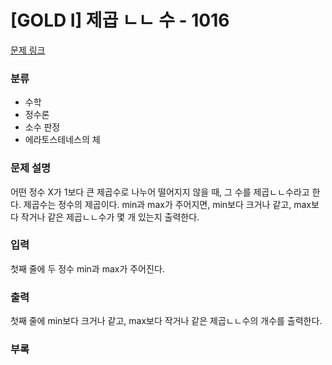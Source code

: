 # [GOLD I] 제곱 ㄴㄴ 수 - 1016

[문제 링크](https://www.acmicpc.net/problem/1016)

### 분류

- 수학
- 정수론
- 소수 판정
- 에라토스테네스의 체

### 문제 설명

어떤 정수 X가 1보다 큰 제곱수로 나누어 떨어지지 않을 때, 그 수를 제곱ㄴㄴ수라고 한다. 제곱수는 정수의 제곱이다. 
min과 max가 주어지면, min보다 크거나 같고, max보다 작거나 같은 제곱ㄴㄴ수가 몇 개 있는지 출력한다.


### 입력

첫째 줄에 두 정수 min과 max가 주어진다.

### 출력

첫째 줄에 min보다 크거나 같고, max보다 작거나 같은 제곱ㄴㄴ수의 개수를 출력한다.

### 부록


